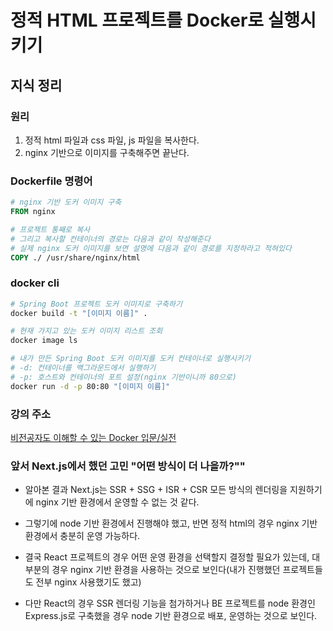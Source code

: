 # 정적 HTML 프로젝트를 Docker로 실행시키기

## 지식 정리

### 원리

1. 정적 html 파일과 css 파일, js 파일을 복사한다.
2. nginx 기반으로 이미지를 구축해주면 끝난다.

### Dockerfile 명령어

```dockerfile
# nginx 기반 도커 이미지 구축
FROM nginx

# 프로젝트 통째로 복사
# 그리고 복사할 컨테이너의 경로는 다음과 같이 작성해준다
# 실제 nginx 도커 이미지를 보면 설명에 다음과 같이 경로를 지정하라고 적혀있다
COPY ./ /usr/share/nginx/html
```

### docker cli

```bash
# Spring Boot 프로젝트 도커 이미지로 구축하기
docker build -t "[이미지 이름]" .

# 현재 가지고 있는 도커 이미지 리스트 조회
docker image ls

# 내가 만든 Spring Boot 도커 이미지를 도커 컨테이너로 실행시키기
# -d: 컨테이너를 백그라운드에서 실행하기
# -p: 호스트와 컨테이너의 포트 설정(nginx 기반이니까 80으로)
docker run -d -p 80:80 "[이미지 이름]"
```

### 강의 주소

[비전공자도 이해할 수 있는 Docker 입문/실전](https://inf.run/GvHgg)

### 앞서 Next.js에서 했던 고민 "어떤 방식이 더 나을까?""

- 알아본 결과 Next.js는 SSR + SSG + ISR + CSR 모든 방식의 렌더링을 지원하기에 nginx 기반 환경에서 운영할 수 없는 것 같다.

- 그렇기에 node 기반 환경에서 진행해야 했고, 반면 정적 html의 경우 nginx 기반 환경에서 충분히 운영 가능하다.

- 결국 React 프로젝트의 경우 어떤 운영 환경을 선택할지 결정할 필요가 있는데, 대부분의 경우 nginx 기반 환경을 사용하는 것으로 보인다(내가 진행했던 프로젝트들도 전부 nginx 사용했기도 했고)

- 다만 React의 경우 SSR 렌더링 기능을 첨가하거나 BE 프로젝트를 node 환경인 Express.js로 구축했을 경우 node 기반 환경으로 배포, 운영하는 것으로 보인다.
